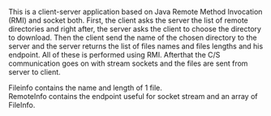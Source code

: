 This is a client-server application based on Java Remote Method Invocation (RMI) and socket both. 
First, the client asks the server the list of remote directories and right after, the server asks the client to choose the directory to download. Then the client send the name of the chosen directory to the server and the server returns the list of files names and files lengths and his endpoint. All of these is performed using RMI.
Afterthat the C/S communication goes on with stream sockets and the files are sent from server to client. 

Fileinfo contains the name and length of 1 file.  
RemoteInfo contains the endpoint useful for socket stream and an array of FileInfo. 




